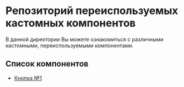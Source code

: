 # Репозиторий переиспользуемых кастомных компонентов

В данной директории Вы можете ознакомиться с различными кастомными, переиспользуемыми компонентами.

## Список компонентов

- [Кнопка №1](https://github.com/vityan99/custom-reuse-component-button-1)
